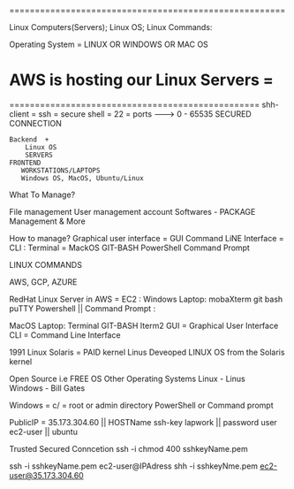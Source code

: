 ======================================================

Linux Computers(Servers); Linux OS; Linux Commands:

Operating System = LINUX OR WINDOWS OR MAC OS
# AWS is hosting our Linux Servers =

=================================================
shh-client = ssh = secure shell = 22 =
ports ---> 0 - 65535
SECURED CONNECTION

    Backend  +
        Linux OS
        SERVERS
    FRONTEND
       WORKSTATIONS/LAPTOPS
       Windows OS, MacOS, Ubuntu/Linux

What To Manage?

File management
User management account
Softwares - PACKAGE Management
     & More

How to manage?
    Graphical user interface = GUI
    Command LiNE Interface = CLI :
         Terminal = MackOS
         GIT-BASH
         PowerShell
         Command Prompt

LINUX COMMANDS

AWS, GCP, AZURE

 RedHat Linux Server in AWS = EC2 :
 Windows Laptop:
    mobaXterm
    git bash
    puTTY
    Powershell || Command Prompt :

MacOS Laptop:
   Terminal
   GIT-BASH
   Iterm2
   GUI = Graphical User Interface
   CLI = Command Line Interface

1991 Linux
   Solaris = PAID
     kernel
       Linus Deveoped LINUX OS from the Solaris kernel

Open Source i.e FREE OS
Other Operating Systems
   Linux - Linus   
   Windows - Bill Gates

Windows = c/ = root or admin directory
    PowerShell or Command prompt

PublicIP = 35.173.304.60  || HOSTName
ssh-key lapwork           || password
user ec2-user             || ubuntu

Trusted Secured Conncetion
   ssh -i chmod 400 sshkeyName.pem

ssh -i sshkeyName.pem ec2-user@IPAdress
shh  -i sshkeyNme.pem ec2-user@35.173.304.60
    








